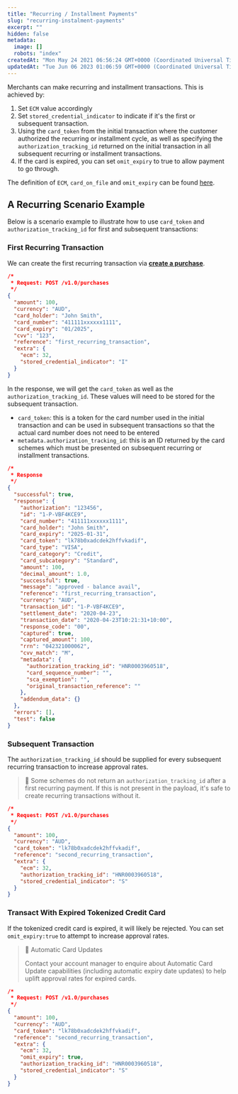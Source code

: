 ```yaml
---
title: "Recurring / Installment Payments"
slug: "recurring-instalment-payments"
excerpt: ""
hidden: false
metadata: 
  image: []
  robots: "index"
createdAt: "Mon May 24 2021 06:56:24 GMT+0000 (Coordinated Universal Time)"
updatedAt: "Tue Jun 06 2023 01:06:59 GMT+0000 (Coordinated Universal Time)"
---
```

Merchants can make recurring and installment transactions. This is achieved by:

1. Set `ECM` value accordingly
2. Set `stored_credential_indicator` to indicate if it's the first or subsequent transaction.
3. Using the `card_token` from the initial transaction where the customer authorized the recurring or installment cycle, as well as specifying the `authorization_tracking_id` returned on the initial transaction in all subsequent recurring or installment transactions.
4. If the card is expired, you can set `omit_expiry` to true to allow payment to go through.

The definition of `ECM`, `card_on_file` and `omit_expiry` can be found [here](https://docs.fatzebra.com/docs/recurring-and-other-transaction-types).

## A Recurring Scenario Example

Below is a scenario example to illustrate how to use `card_token` and `authorization_tracking_id` for first and subsequent transactions:

### First Recurring Transaction

We can create the first recurring transaction via [**create a purchase**](https://docs.fatzebra.com/reference#purchases).

```json First Recurring Payment
/* 
 * Request: POST /v1.0/purchases
 */
{
  "amount": 100,
  "currency": "AUD",
  "card_holder": "John Smith",
  "card_number": "411111xxxxxx1111",
  "card_expiry": "01/2025",
  "cvv": "123",
  "reference": "first_recurring_transaction",
  "extra": {
    "ecm": 32,
    "stored_credential_indicator": "I"
  }
}
```

In the response, we will get the `card_token` as well as the `authorization_tracking_id`. These values will need to be stored for the subsequent transaction.

- `card_token`: this is a token for the card number used in the initial transaction and can be used in subsequent transactions so that the actual card number does not need to be entered
- `metadata.authorization_tracking_id`: this is an ID returned by the card schemes which must be presented on subsequent recurring or installment transactions.

```json First Recurring Payment Response
/*
 * Response
 */
{
  "successful": true,
  "response": {
    "authorization": "123456",
    "id": "1-P-VBF4KCE9",
    "card_number": "411111xxxxxx1111",
    "card_holder": "John Smith",
    "card_expiry": "2025-01-31",
    "card_token": "lk78b0xadcdek2hffvkadif",
    "card_type": "VISA",
    "card_category": "Credit",
    "card_subcategory": "Standard",
    "amount": 100,
    "decimal_amount": 1.0,
    "successful": true,
    "message": "approved - balance avail",
    "reference": "first_recurring_transaction",
    "currency": "AUD",
    "transaction_id": "1-P-VBF4KCE9",
    "settlement_date": "2020-04-23",
    "transaction_date": "2020-04-23T10:21:31+10:00",
    "response_code": "00",
    "captured": true,
    "captured_amount": 100,
    "rrn": "042321000062",
    "cvv_match": "M",
    "metadata": {
      "authorization_tracking_id": "HNR0003960518",
      "card_sequence_number": "",
      "sca_exemption": "",
      "original_transaction_reference": ""
    },
    "addendum_data": {}
  },
  "errors": [],
  "test": false
}
```

### Subsequent Transaction

The `authorization_tracking_id` should be supplied for every subsequent recurring transaction to increase approval rates.

> 📘 Some schemes do not return an `authorization_tracking_id` after a first recurring payment. If this is not present in the payload, it's safe to create recurring transactions without it.

```json Subsequent Recurring Transaction
/* 
 * Request: POST /v1.0/purchases
 */
{
  "amount": 100,
  "currency": "AUD",
  "card_token": "lk78b0xadcdek2hffvkadif",
  "reference": "second_recurring_transaction",
  "extra": {
    "ecm": 32,
    "authorization_tracking_id": "HNR0003960518",
    "stored_credential_indicator": "S"
  }
}
```

### Transact With Expired Tokenized Credit Card

If the tokenized credit card is expired, it will likely be rejected. You can set `omit_expiry:true` to attempt to increase approval rates. 

> 📘 Automatic Card Updates
> 
> Contact your account manager to enquire about Automatic Card Update capabilities (including automatic expiry date updates) to help uplift approval rates for expired cards.

```json Transact With Expired Tokenized Credit Card
/* 
 * Request: POST /v1.0/purchases
 */
{
  "amount": 100,
  "currency": "AUD",
  "card_token": "lk78b0xadcdek2hffvkadif",
  "reference": "second_recurring_transaction",
  "extra": {
    "ecm": 32,
    "omit_expiry": true,
    "authorization_tracking_id": "HNR0003960518",
    "stored_credential_indicator": "S"
  }
}
```
